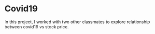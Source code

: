 # Covid19
In this project, I worked with two other classmates to explore relationship between covid19 vs stock price.
